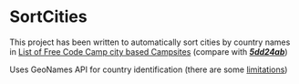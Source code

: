 # SortCities
This project has been written to automatically sort cities by country names in [List of Free Code Camp city based Campsites](https://github.com/FreeCodeCamp/FreeCodeCamp/wiki/List-of-Free-Code-Camp-city-based-Campsites/609d8c5e445f0550808ad32b7598cd1053849bbd) (compare with [***5dd24ab***](https://github.com/FreeCodeCamp/FreeCodeCamp/wiki/List-of-Free-Code-Camp-city-based-Campsites/5dd24abd903808adc380232617a3fdc661c56ed6))

Uses GeoNames API for country identification (there are some [limitations](http://www.geonames.org/export/credits.html))
